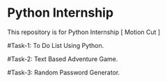 # Python Internship
This repository is for Python Internship [ Motion Cut ]

#Task-1: To Do List Using Python.

#Task-2: Text Based Adventure Game.

#Task-3: Random Password Generator.
